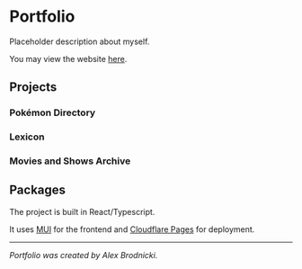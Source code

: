 # Portfolio
Placeholder description about myself.

You may view the website [here](https://apbrodnicki.com/).

## Projects
### Pokémon Directory
### Lexicon
### Movies and Shows Archive

## Packages
The project is built in React/Typescript.

It uses [MUI](https://mui.com/) for the frontend and [Cloudflare Pages](https://pages.cloudflare.com/) for deployment.
___
*Portfolio was created by Alex Brodnicki.*
